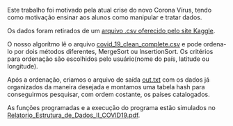 Este trabalho foi motivado pela atual crise do novo Corona Vírus, tendo como motivação ensinar aos alunos como manipular e tratar dados.

Os dados foram retirados de um [arquivo .csv oferecido pelo site Kaggle](https://www.kaggle.com/imdevskp/corona-virus-report).

O nosso algorítmo lê o arquivo [covid_19_clean_complete.csv](https://raw.githubusercontent.com/PlantinhaMalta/Estrutura-de-Dados/master/Trabalho%201%20-%20Covid%2019/covid_19_clean_complete.csv) e pode ordena-lo por dois métodos diferentes, MergeSort ou InsertionSort. Os critérios para ordenação são escolhidos pelo usuário(nome do país, latitude ou longitude).

Após a ordenação, criamos o arquivo de saída [out.txt](https://raw.githubusercontent.com/PlantinhaMalta/Estrutura-de-Dados/master/Trabalho%201%20-%20Covid%2019/out.txt) com os dados já organizados da maneira desejada e montamos uma tabela hash para conseguirmos pesquisar, com ordem costante, os países catalogados.

As funções programadas e a execução do programa estão simulados no [Relatorio_Estrutura_de_Dados_II_COVID19.pdf](https://github.com/PlantinhaMalta/Estrutura-de-Dados/blob/master/Trabalho%201%20-%20Covid%2019/Relat_rio_Estrutura_de_Dados_II___COVID19.pdf).
